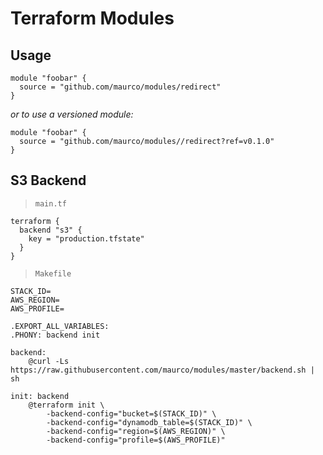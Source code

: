 # Terraform Modules

## Usage

```hcl
module "foobar" {
  source = "github.com/maurco/modules/redirect"
}
```

_or to use a versioned module:_

```hcl
module "foobar" {
  source = "github.com/maurco/modules//redirect?ref=v0.1.0"
}
```

## S3 Backend

> `main.tf`
```hcl
terraform {
  backend "s3" {
    key = "production.tfstate"
  }
}
```

> `Makefile`
```make
STACK_ID=
AWS_REGION=
AWS_PROFILE=

.EXPORT_ALL_VARIABLES:
.PHONY: backend init

backend:
	@curl -Ls https://raw.githubusercontent.com/maurco/modules/master/backend.sh | sh

init: backend
	@terraform init \
		-backend-config="bucket=$(STACK_ID)" \
		-backend-config="dynamodb_table=$(STACK_ID)" \
		-backend-config="region=$(AWS_REGION)" \
		-backend-config="profile=$(AWS_PROFILE)"
```
